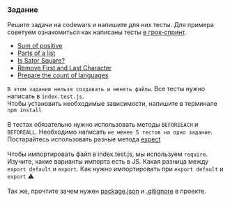 ### Задание
Решите задачи на codewars и напишите для них тесты. Для примера советуем ознакомиться как написаны тесты [в грок-спринт](https://github.com/Elbrus-Bootcamp/grok-js-base/).

- [Sum of positive](https://www.codewars.com/kata/5715eaedb436cf5606000381/train/javascript)
- [Parts of a list](https://www.codewars.com/kata/56f3a1e899b386da78000732/train/javascript)
- [Is Sator Square?](https://www.codewars.com/kata/5cb7baa989b1c50014a53333/train/javascript)
- [Remove First and Last Character](https://www.codewars.com/kata/56bc28ad5bdaeb48760009b0/train/javascript)
- [Prepare the count of languages](https://www.codewars.com/kata/5828713ed04efde70e000346/train/javascript)

`В этом задании нельзя создавать и менять файлы`. Все тесты нужно написать в `index.test.js`.   
Чтобы установить необходимые зависимости, напишите в терминале `npm install`   
<br>
В тестах обязательно нужно использовать методы `BEFOREEACH` и `BEFOREALL`. Необходимо написать `не менее 5 тестов на одно задание`. Постарайтесь использовать разные метода [expect](https://jestjs.io/ru/docs/expect)   
<br>
Чтобы импортировать файл в index.test.js, мы используем `require`. Изучите, какие варианты импорта есть в JS. Какая разница между `export default` и `export`. Как нужно импортировать при `export default` и `export` :warning:  
<br>
Так же, прочтите зачем нужен [package.json](https://softovik.net/zachem-nuzhen-package-lock-json-i-package-json) и [.gitignore](https://tyapk.ru/blog/post/gitignore#:~:text=%D0%BD%D0%B0%20%D1%87%D1%82%D0%B5%D0%BD%D0%B8%D0%B5-,.,glob%20%D1%84%D0%BE%D1%80%D0%BC%D0%B0%D1%82%20%D0%B4%D0%BB%D1%8F%20%D0%B2%D1%8B%D0%B1%D0%BE%D1%80%D0%BA%D0%B8%20%D1%84%D0%B0%D0%B9%D0%BB%D0%BE%D0%B2.) в проекте.
